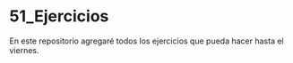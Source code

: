 # 51_Ejercicios
En este repositorio agregaré todos los ejercicios que pueda hacer hasta el viernes.
